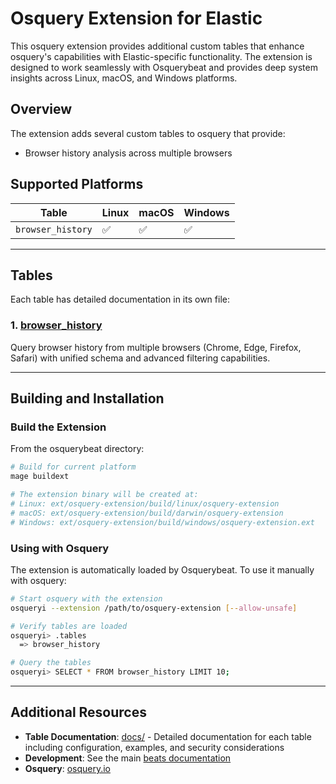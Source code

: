 # Osquery Extension for Elastic

This osquery extension provides additional custom tables that enhance osquery's capabilities with Elastic-specific functionality. The extension is designed to work seamlessly with Osquerybeat and provides deep system insights across Linux, macOS, and Windows platforms.

## Overview

The extension adds several custom tables to osquery that provide:
- Browser history analysis across multiple browsers

## Supported Platforms

| Table | Linux | macOS | Windows |
|-------|-------|-------|---------|
| `browser_history` | ✅ | ✅ | ✅ |

---

## Tables

Each table has detailed documentation in its own file:

### 1. [browser_history](docs/browser_history.md)
Query browser history from multiple browsers (Chrome, Edge, Firefox, Safari) with unified schema and advanced filtering capabilities.

---

## Building and Installation

### Build the Extension

From the osquerybeat directory:

```bash
# Build for current platform
mage buildext

# The extension binary will be created at:
# Linux: ext/osquery-extension/build/linux/osquery-extension
# macOS: ext/osquery-extension/build/darwin/osquery-extension  
# Windows: ext/osquery-extension/build/windows/osquery-extension.ext
```

### Using with Osquery

The extension is automatically loaded by Osquerybeat. To use it manually with osquery:

```bash
# Start osquery with the extension
osqueryi --extension /path/to/osquery-extension [--allow-unsafe]

# Verify tables are loaded
osqueryi> .tables
  => browser_history

# Query the tables
osqueryi> SELECT * FROM browser_history LIMIT 10;
```

---

## Additional Resources

- **Table Documentation**: [docs/](docs/) - Detailed documentation for each table including configuration, examples, and security considerations
- **Development**: See the main [beats documentation](https://github.com/elastic/beats)
- **Osquery**: [osquery.io](https://osquery.io/)
